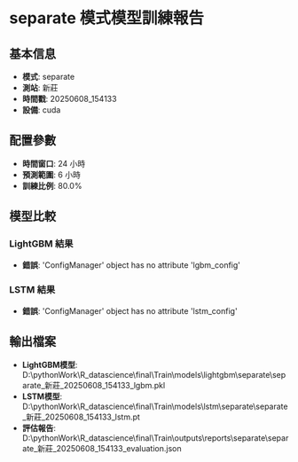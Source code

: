 
# separate 模式模型訓練報告

## 基本信息
- **模式**: separate
- **測站**: 新莊
- **時間戳**: 20250608_154133
- **設備**: cuda

## 配置參數
- **時間窗口**: 24 小時
- **預測範圍**: 6 小時
- **訓練比例**: 80.0%

## 模型比較

### LightGBM 結果

- **錯誤**: 'ConfigManager' object has no attribute 'lgbm_config'

### LSTM 結果

- **錯誤**: 'ConfigManager' object has no attribute 'lstm_config'


## 輸出檔案
- **LightGBM模型**: D:\pythonWork\R_datascience\final\Train\models\lightgbm\separate\separate_新莊_20250608_154133_lgbm.pkl
- **LSTM模型**: D:\pythonWork\R_datascience\final\Train\models\lstm\separate\separate_新莊_20250608_154133_lstm.pt
- **評估報告**: D:\pythonWork\R_datascience\final\Train\outputs\reports\separate\separate_新莊_20250608_154133_evaluation.json
